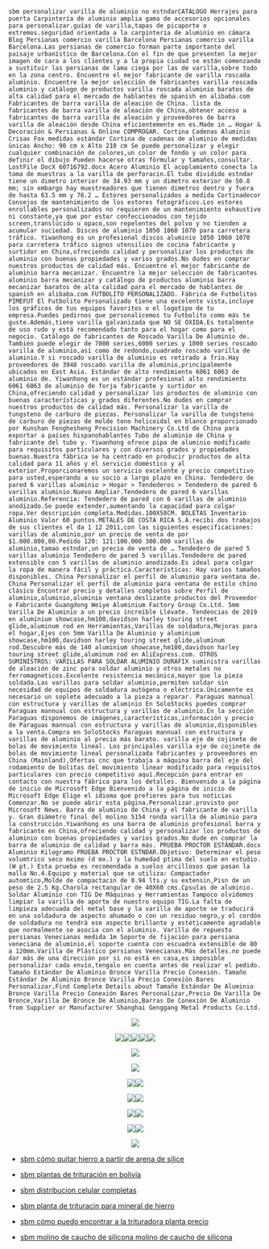 
```
sbm personalizar varilla de aluminio no estndarCATÁLOGO Herrajes para puerta Carpintería de aluminio amplia gama de accesorios opcionales para personalizar.guías de varilla,tapas de picaporte o extremos.seguridad orientada a la carpintería de aluminio en cámara Blog Persianas comercio varilla Barcelona Persianas comercio varilla Barcelona.Las persianas de comercio forman parte importante del paisaje urbanístico de Barcelona.Con el fin de que presenten la mejor imagen de cara a los clientes y a la propia ciudad se están comenzando a sustituir las persianas de lama ciega por las de varilla,sobre todo en la zona centro. Encuentre el mejor fabricante de varilla roscada aluminio. Encuentre la mejor selección de fabricantes varilla roscada aluminio y catálogo de productos varilla roscada aluminio baratos de alta calidad para el mercado de hablantes de spanish en alibaba.com Fabricantes de barra varilla de aleación de China. lista de fabricantes de barra varilla de aleación de China,obtener acceso a fabricantes de barra varilla de aleación y proveedores de barra varilla de aleación desde China eficientemente en es.Made in … Hogar & Decoración & Persianas & Online COMPROGAR. Cortina Cadenas Aluminio Crisax Fox medidas estándar Cortina de cadenas de aluminio de medidas únicas Ancho: 90 cm x Alto 210 cm Se puede personalizar y elegir cualquier combinación de colores,un color de fondo y un color para definir el dibujo Pueden hacerse otras fórmular y tamaños,consultar. LostFile DocX 60716792.docx Acero Aluminio El acoplamiento conecta la toma de muestras a la varilla de perforacin.El tubo dividido estndar tiene un dimetro interior de 34.93 mm y un dimetro exterior de 50.8 mm; sin embargo hay muestreadores que tienen dimetros dentro y fuera de hasta 63.5 mm y 76.2 … Estores personalizados a medida Cortinadecor Consejos de mantenimiento de los estores fotográficos.Los estores enrollables personalizados no requieren de un mantenimiento exhaustivo ni constante,ya que por estar confeccionados con tejido screen,translúcido u opaco,son repelentes del polvo y no tienden a acumular suciedad. Discos de aluminio 1050 1060 1070 para carretera tráfico. Yiwanhong es un profesional discos aluminio 1050 1060 1070 para carretera tráfico signos utensilios de cocina fabricante y surtidor en China,ofreciendo calidad y personalizar los productos de aluminio con buenas propiedades y varios grados.No dudes en comprar nuestros productos de calidad más. Encuentre el mejor fabricante de aluminio barra mecanizar. Encuentre la mejor selección de fabricantes aluminio barra mecanizar y catálogo de productos aluminio barra mecanizar baratos de alta calidad para el mercado de hablantes de spanish en alibaba.com FUTBOLITO PERSONALIZADO. Fábrica de Futbolitos PIMEFUT El Futbolito Personalizado tiene una excelente vista,incluye los gráficos de tus equipos favoritos o el logotipo de tu empresa.Puedes pedirnos que personalicemos tu Futbolito como más te guste.Además,tiene varilla galvanizada que NO SE OXIDA.Es totalmente de uso rudo y está recomendado tanto para el hogar como para el negocio. Catálogo de fabricantes de Roscado Varilla De Aluminio de. También puede elegir de 7000 series,6000 series y 1000 series roscado varilla de aluminio,así como de redondo,cuadrado roscado varilla de aluminio.Y si roscado varilla de aluminio es retirado a frío.Hay proveedores de 3948 roscado varilla de aluminio,principalmente ubicados en East Asia. Estándar de alto rendimiento 6061 6063 de aluminio de. Yiwanhong es un estándar profesional alto rendimiento 6061 6063 de aluminio de forja fabricante y surtidor en China,ofreciendo calidad y personalizar los productos de aluminio con buenas características y grados diferentes.No dudes en comprar nuestros productos de calidad más. Personalizar la varilla de tungsteno de carburo de piezas. Personalizar la varilla de tungsteno de carburo de piezas de molde tono helicoidal en blanco proporcionado por Kunshan Fenghesheng Precision Machinery Co.Ltd de China para exportar a países hispanohablantes Tubo de aluminio de China y fabricante del tubo y. Yiwanhong ofrece pipa de aluminio modificado para requisitos particulares y con diversos grados y propiedades buenas.Nuestra fábrica se ha centrado en producir productos de alta calidad para 11 años y el servicio doméstico y al exterior.Proporcionaremos un servicio excelente y precio competitivo para usted,esperando a su socio a largo plazo en China. Tendedero de pared 6 varillas aluminio > Hogar > Tendederos > Tendedero de pared 6 varillas aluminio.Nuevo Ampliar.Tendedero de pared 6 varillas aluminio.Referencia: Tendedero de pared con 6 varillas de aluminio anodizado.Se puede extender,aumentando la capacidad para colgar ropa.Ver descripción completa.Medidas.100X58CM. BOLETAS Inventario Aluminio Valor 60 puntos.METALES DE COSTA RICA S.A.recibi dos trabajos de sus clientes el da 1 12 2011,con las siguientes especificaciones: varillas de aluminio,por un precio de venta de por $1.000.000,00.Pedido 120: 121:100.000 300.000 varillas de aluminio,tamao estndar,un precio de venta de … Tendedero de pared 5 varillas aluminio Tendedero de pared 5 varillas.Tendedero de pared extensible con 5 varillas de aluminio anodizado.Es ideal para colgar la ropa de manera fácil y práctica.Características: Hay varios tamaños disponibles. China Personalizar el perfil de aluminio para ventana de. China Personalizar el perfil de aluminio para ventana de estilo chino clásico Encontrar precio y detalles completos sobre Perfil de aluminio,aluminio,aluminio ventana deslizante productos del Proveedor o Fabricante Guangdong Weiye Aluminium Factory Group Co.Ltd. 5mm Varilla De Aluminio a un precio increíble Llévate. Tendencias de 2019 en aluminium showcase,hm100,davidson harley touring street glide,aluminum rod en Herramientas,Varillas de soldadura,Mejoras para el hogar,Ejes con 5mm Varilla De Aluminio y aluminium showcase,hm100,davidson harley touring street glide,aluminum rod.Descubre más de 140 aluminium showcase,hm100,davidson harley touring street glide,aluminum rod en AliExpress.com. OTROS SUMINISTROS: VARILLAS PARA SOLDAR ALUMINIO DURAFIX suministra varillas de aleación de zinc para soldar aluminio y otros metales no ferromagneticos.Excelente resistencia mecánica,mayor que la pieza soldada.Las varillas para soldar aluminio,permiten soldar sin necesidad de equipos de soldadura autógena o eléctrica.Únicamente es necesario un soplete adecuado a la pieza a reparar. Paraguas mannual con estructura y varillas de aluminio En SoloStocks puedes comprar Paraguas mannual con estructura y varillas de aluminio.En la sección Paraguas disponemos de imágenes,características,información y precio de Paraguas mannual con estructura y varillas de aluminio,disponibles a la venta.Compra en SoloStocks Paraguas mannual con estructura y varillas de aluminio al precio más barato. varilla eje de cojinete de bolas de movimiento lineal. Los principales varilla eje de cojinete de bolas de movimiento lineal personalizada fabricantes y proveedores en China (Mainland),Ofertas cnc que trabaja a máquina barra del eje del rodamiento de bolitas del movimiento linear modificado para requisitos particulares con precio competitivo aquí.Recepción para entrar en contacto con nuestra fábrica para los detalles. Bienvenido a la página de inicio de Microsoft Edge Bienvenido a la página de inicio de Microsoft Edge Elige el idioma que prefieres para tus noticias Comenzar.No se puede abrir esta página.Personalizar.provisto por Microsoft News. Barra de aluminio de China y el fabricante de varilla y. Gran diámetro final del molino 5154 ronda varilla de aluminio para la construcción.Yiwanhong es una barra de aluminio profesional barra y fabricante en China,ofreciendo calidad y personalizar los productos de aluminio con buenas propiedades y varios grados.No dude en comprar la barra de aluminio de calidad y barra más. PRUEBA PROCTOR ESTÁNDAR.docx Aluminio Kilogramo PRUEBA PROCTOR ESTNDAR.Objetivo: Determinar el peso volumtrico seco mximo (d mx.) y la humedad ptima del suelo en estudio.(W pt.) Esta prueba es recomendada a suelos arcillosos que pasan la malla No.4.Equipo y material que se utiliza: Compactador automtico,Molde de compactacin de 0.94 lts.y su extensin,Pisn de un peso de 2.5 Kg.Charola rectangular de 40X60 cms.Cpsulas de aluminio. Soldar Aluminio con TIG De Máquinas y Herramientas Tampoco olvidemos limpiar la varilla de aporte de nuestro equipo TIG.La falta de limpieza adecuada del metal base y la varilla de aporte se traducirá en una soldadura de aspecto ahumado o con un residuo negro,y el cordón de soldadura no tendrá ese aspecto brillante y estéticamente agradable que normalmente se asocia con el aluminio. Varilla de repuesto persianas Venecianas medida 1m Soporte de fijación para persiana veneciana de aluminio,el soporte cuenta con escuadra extensible de 80 a 120mm.Varilla de Plástico persianas Venecianas.Más detalles.no puede dar más de una dirección por si no está en casa,es imposible personalizar cada envío,tengalo en cuenta antes de realizar el pedido. Tamaño Estándar De Aluminio Bronce Varilla Precio Conexión. Tamaño Estándar De Aluminio Bronce Varilla Precio Conexión Bares Personalizar,Find Complete Details about Tamaño Estándar De Aluminio Bronce Varilla Precio Conexión Bares Personalizar,Precio De Varilla De Bronce,Varilla De Bronce De Aluminio,Barras De Conexión De Aluminio from Supplier or Manufacturer Shanghai Genggang Metal Products Co.Ltd. 
```

<div align="center">

<a href="https://es-crusher.shibang-china.com/github&k=sbm+personalizar+varilla+de+aluminio+no+estndar"><img src="https://static.shibang-china.com/es/crusher/logo.jpg"></a>

<a href="https://es-crusher.shibang-china.com/github&k=sbm+personalizar+varilla+de+aluminio+no+estndar"><img src="https://static.shibang-china.com/es/crusher/index.jpg"></a><a href="https://es-crusher.shibang-china.com/material.htmlgithub&k=sbm+personalizar+varilla+de+aluminio+no+estndar"><img src="https://static.shibang-china.com/es/crusher/material.jpg"></a><a href="https://es-crusher.shibang-china.com/application.htmlgithub&k=sbm+personalizar+varilla+de+aluminio+no+estndar"><img src="https://static.shibang-china.com/es/crusher/application.jpg"></a><a href="https://es-crusher.shibang-china.com/aboutus.htmlgithub&k=sbm+personalizar+varilla+de+aluminio+no+estndar"><img src="https://static.shibang-china.com/es/crusher/aboutus.jpg"></a><a href="https://es-crusher.shibang-china.com/contact.htmlgithub&k=sbm+personalizar+varilla+de+aluminio+no+estndar"><img src="https://static.shibang-china.com/es/crusher/contact.jpg"></a>

<a href="https://es-crusher.shibang-china.com/github&k=sbm+personalizar+varilla+de+aluminio+no+estndar"><img src="https://static.shibang-china.com/es/crusher/banner.jpg"></a>

<a href="https://swt.shibang-china.com/github&k=sbm+personalizar+varilla+de+aluminio+no+estndar"><img src="https://static.shibang-china.com/es/crusher/text.jpg"></a>

<a href="https://swt.shibang-china.com/github&k=sbm+personalizar+varilla+de+aluminio+no+estndar"><img src="https://static.shibang-china.com/es/crusher/chat.jpg"></a><a href="https://es-crusher.shibang-china.com/contact.htmlgithub&k=sbm+personalizar+varilla+de+aluminio+no+estndar"><img src="https://static.shibang-china.com/es/crusher/message.jpg"></a>

<a href="https://es-crusher.shibang-china.com/products/pe.htmlgithub&k=sbm+personalizar+varilla+de+aluminio+no+estndar"><img src="https://static.shibang-china.com/es/crusher/pe.jpg"></a><a href="https://es-crusher.shibang-china.com/products/pf.htmlgithub&k=sbm+personalizar+varilla+de+aluminio+no+estndar"><img src="https://static.shibang-china.com/es/crusher/pf.jpg"></a>

<a href="https://es-crusher.shibang-china.com/products/hpt.htmlgithub&k=sbm+personalizar+varilla+de+aluminio+no+estndar"><img src="https://static.shibang-china.com/es/crusher/hpt.jpg"></a><a href="https://es-crusher.shibang-china.com/products/vsi.htmlgithub&k=sbm+personalizar+varilla+de+aluminio+no+estndar"><img src="https://static.shibang-china.com/es/crusher/vsi.jpg"></a>

<a href="https://es-crusher.shibang-china.com/products/klv.htmlgithub&k=sbm+personalizar+varilla+de+aluminio+no+estndar"><img src="https://static.shibang-china.com/es/crusher/klv.jpg"></a><a href="https://es-crusher.shibang-china.com/products/portable.htmlgithub&k=sbm+personalizar+varilla+de+aluminio+no+estndar"><img src="https://static.shibang-china.com/es/crusher/portable.jpg"></a>

<a href="https://swt.shibang-china.com/github&k=sbm+personalizar+varilla+de+aluminio+no+estndar"><img src="https://static.shibang-china.com/es/crusher/case.jpg"></a>

</div>


* [sbm cómo quitar hierro a partir de arena de sílice](sbm%20c%C3%B3mo%20quitar%20hierro%20a%20partir%20de%20arena%20de%20s%C3%ADlice.md)

* [sbm plantas de trituración en bolivia](sbm%20plantas%20de%20trituraci%C3%B3n%20en%20bolivia.md)

* [sbm distribucion celular completas](sbm%20distribucion%20celular%20completas.md)

* [sbm planta de trituracin para mineral de hierro](sbm%20planta%20de%20trituracin%20para%20mineral%20de%20hierro.md)

* [sbm cómo puedo encontrar a la trituradora planta precio](sbm%20c%C3%B3mo%20puedo%20encontrar%20a%20la%20trituradora%20planta%20precio.md)

* [sbm molino de caucho de silicona molino de caucho de silicona](sbm%20molino%20de%20caucho%20de%20silicona%20molino%20de%20caucho%20de%20silicona.md)